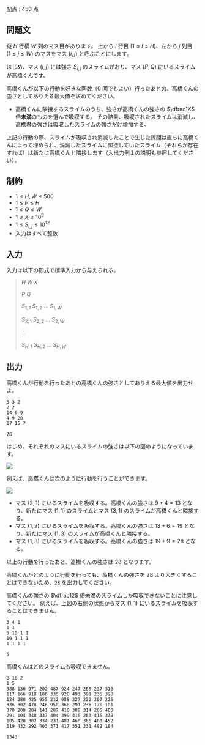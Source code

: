 配点 : $450$ 点

## 問題文

縦 $H$ 行横 $W$ 列のマス目があります。
上から $i$ 行目 $(1\leq i\leq H)$、左から $j$ 列目 $(1\leq j\leq W)$ のマスをマス $(i,j)$ と呼ぶことにします。

はじめ、マス $(i,j)$ には強さ $S _ {i,j}$ のスライムがおり、マス $(P,Q)$ にいるスライムが高橋くんです。

高橋くんが以下の行動を好きな回数（$0$ 回でもよい）行ったあとの、高橋くんの強さとしてありえる最大値を求めてください。

- 高橋くんに隣接するスライムのうち、強さが高橋くんの強さの $\dfrac1X$ 倍**未満**のものを選んで吸収する。
その結果、吸収されたスライムは消滅し、高橋君の強さは吸収したスライムの強さだけ増加する。

上記の行動の際、スライムが吸収され消滅したことで生じた隙間は直ちに高橋くんによって埋められ、消滅したスライムに隣接していたスライム（それらが存在すれば）は新たに高橋くんと隣接します（入出力例１の説明も参照してください）。

## 制約

- $1\leq H,W\leq500$
- $1\leq P\leq H$
- $1\leq Q\leq W$
- $1\leq X\leq10^9$
- $1\leq S _ {i,j}\leq10^{12}$
- 入力はすべて整数

## 入力

入力は以下の形式で標準入力から与えられる。

> $H$ $W$ $X$ 
> 
> $P$ $Q$
> 
> $S _ {1,1}$ $S _ {1,2}$ $\ldots$ $S _ {1,W}$
> 
> $S _ {2,1}$ $S _ {2,2}$ $\ldots$ $S _ {2,W}$
> 
> $\vdots$
> 
> $S _ {H,1}$ $S _ {H,2}$ $\ldots$ $S _ {H,W}$

## 出力

高橋くんが行動を行ったあとの高橋くんの強さとしてありえる最大値を出力せよ。

```input1
3 3 2
2 2
14 6 9
4 9 20
17 15 7
```

```output1
28
```

はじめ、それぞれのマスにいるスライムの強さは以下の図のようになっています。

![](https://img.atcoder.jp/abc384/6b3d3bbde4767c7f5070ad0b1f202043.png)

例えば、高橋くんは次のように行動を行うことができます。

![](https://img.atcoder.jp/abc384/81c0ccdba241277bf0cdd16ae6a7c54d.png)

- マス $(2,1)$ にいるスライムを吸収する。高橋くんの強さは $9+4=13$ となり、新たにマス $(1,1)$ のスライムとマス $(3,1)$ のスライムが高橋くんと隣接する。
- マス $(1,2)$ にいるスライムを吸収する。高橋くんの強さは $13+6=19$ となり、新たにマス $(1,3)$ のスライムが高橋くんと隣接する。
- マス $(1,3)$ にいるスライムを吸収する。高橋くんの強さは $19+9=28$ となる。

以上の行動を行ったあと、高橋くんの強さは $28$ となります。

高橋くんがどのように行動を行っても、高橋くんの強さを $28$ より大きくすることはできないため、`28` を出力してください。

高橋くんの強さの $\dfrac12$ 倍未満のスライムしか吸収できないことに注意してください。
例えば、上図の右側の状態からマス $(1,1)$ にいるスライムを吸収することはできません。

```input2
3 4 1
1 1
5 10 1 1
10 1 1 1
1 1 1 1
```

```output2
5
```

高橋くんはどのスライムも吸収できません。

```input3
8 10 2
1 5
388 130 971 202 487 924 247 286 237 316
117 166 918 106 336 928 493 391 235 398
124 280 425 955 212 988 227 222 307 226
336 302 478 246 950 368 291 236 170 101
370 200 204 141 287 410 388 314 205 460
291 104 348 337 404 399 416 263 415 339
105 420 302 334 231 481 466 366 401 452
119 432 292 403 371 417 351 231 482 184
```

```output3
1343
```